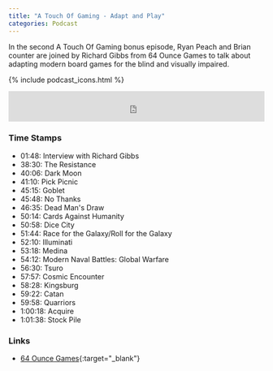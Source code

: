```yaml
---
title: "A Touch Of Gaming - Adapt and Play"
categories: Podcast
---
```

In the second A Touch Of Gaming bonus episode, Ryan Peach and Brian counter are joined by Richard Gibbs from 64 Ounce Games to talk about adapting modern board games for the blind and visually impaired.

{% include podcast_icons.html %}

<iframe src="https://pinecast.com/player/1723b712-0f40-483d-b3f7-2ea22bb88aed?theme=minimal" seamless height="60" style="border:0" class="pinecast-embed" frameborder="0" width="100%"></iframe>

### Time Stamps

- 01:48: Interview with Richard Gibbs
- 38:30: The Resistance 
- 40:06: Dark Moon 
- 41:10: Pick Picnic 
- 45:15: Goblet 
- 45:48: No Thanks 
- 46:35: Dead Man's Draw 
- 50:14: Cards Against Humanity 
- 50:58: Dice City 
- 51:44: Race for the Galaxy/Roll for the Galaxy 
- 52:10: Illuminati 
- 53:18: Medina 
- 54:12: Modern Naval Battles: Global Warfare 
- 56:30: Tsuro 
- 57:57: Cosmic Encounter 
- 58:28: Kingsburg 
- 59:22: Catan 
- 59:58: Quarriors 
- 1:00:18: Acquire 
- 1:01:38: Stock Pile

### Links

- [64 Ounce Games](http://64ouncegames.com/){:target="_blank"}